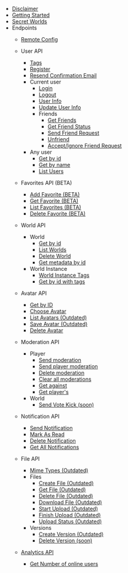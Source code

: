 - [Disclaimer](README.md)
- [Getting Started](GettingStarted.md)
- [Secret Worlds](SecretWorlds.md)
- Endpoints
    - [Remote Config](RemoteConfig.md)
    - User API
        - [Tags](UserAPI/Tags.md)
        - [Register](UserAPI/Register.md)
        - [Resend Confirmation Email](UserAPI/ResendEmail.md)
        - Current user
            - [Login](UserAPI/Login.md)
            - [Logout](UserAPI/Logout.md)
            - [User Info](UserAPI/CurrentUserDetails.md)
            - [Update User Info](UserAPI/UpdateInfo.md)
            - Friends
                - [Get Friends](UserAPI/Friends.md)
                - [Get Friend Status](UserAPI/FriendStatus.md)
                - [Send Friend Request](UserAPI/FriendRequest.md)
                - [Unfriend](UserAPI/Unfriend.md)
                - [Accept/Ignore Friend Request](UserAPI/AcceptIgnoreFriend.md)
        - Any user
            - [Get by id](UserAPI/GetByID.md)
            - [Get by name](UserAPI/GetByName.md)
            - [List Users](UserAPI/List.md)
    - Favorites API (BETA)
        - [Add Favorite (BETA)](FavoritesAPI/AddFavorite.md)
        - [Get Favorite (BETA)](FavoritesAPI/GetFavorite.md)
        - [List Favorites (BETA)](FavoritesAPI/ListFavorites.md)
        - [Delete Favorite (BETA)](FavoritesAPI/DeleteFavorite.md)
    - World API
        - World
            - [Get by id](WorldAPI/GetWorld.md)
            - [List Worlds](WorldAPI/ListWorlds.md)
            - [Delete World](WorldAPI/DeleteWorld.md)
            - [Get metadata by id](WorldAPI/GetMetadata.md)
        - World Instance
            - [World Instance Tags](WorldAPI/WorldInstanceTags.md)
            - [Get by id with tags](WorldAPI/GetInstance.md)
    - Avatar API
        - [Get by ID](AvatarAPI/GetByID.md)
        - [Choose Avatar](AvatarAPI/ChooseAvatar.md)
        - [List Avatars (Outdated)](AvatarAPI/ListAvatars.md)
        - [Save Avatar (Outdated)](AvatarAPI/SaveAvatar.md)
        - [Delete Avatar](AvatarAPI/DeleteAvatar.md)
    - Moderation API
        - Player
            - [Send moderation](ModerationAPI/SendModerations.md)
		    - [Send player moderation](ModerationAPI/SendPlayerModerations.md)
            - [Delete moderation](ModerationAPI/DeleteModeration.md)
            - [Clear all moderations](ModerationAPI/ClearModerations.md)
            - [Get against](ModerationAPI/Against.md)
            - [Get player's](ModerationAPI/Players.md)
		- World
			- [Send Vote Kick (soon)](nothing)
    - Notification API
        - [Send Notification](NotificationAPI/SendNotification.md)
        - [Mark As Read](NotificationAPI/MarkAsSeen.md)
        - [Delete Notification](NotificationAPI/Delete.md)
        - [Get All Notifications](NotificationAPI/GetAll.md)
    - File API
        - [Mime Types (Outdated)](FileAPI/MimeTypes.md)
        - Files
            - [Create File (Outdated)](FileAPI/CreateFile.md)
            - [Get File (Outdated)](FileAPI/GetFile.md)
            - [Delete File (Outdated)](FileAPI/DeleteFile.md)
            - [Download File (Outdated)](FileAPI/DownloadFile.md)
            - [Start Upload (Outdated)](FileAPI/StartUpload.md)
            - [Finish Upload (Outdated)](FileAPI/FinishUpload.md)
            - [Upload Status (Outdated)](FileAPI/UploadStatus.md)
        - Versions
            - [Create Version (Outdated)](FileAPI/CreateNewVersion.md)
            - [Delete Version (soon)](nothing) 
            
    - [Analytics API](AnalyticsAPI/Analytics.md)
        - [Get Number of online users](AnalyticsAPI/GetNumberOfOnlineUsers.md) 